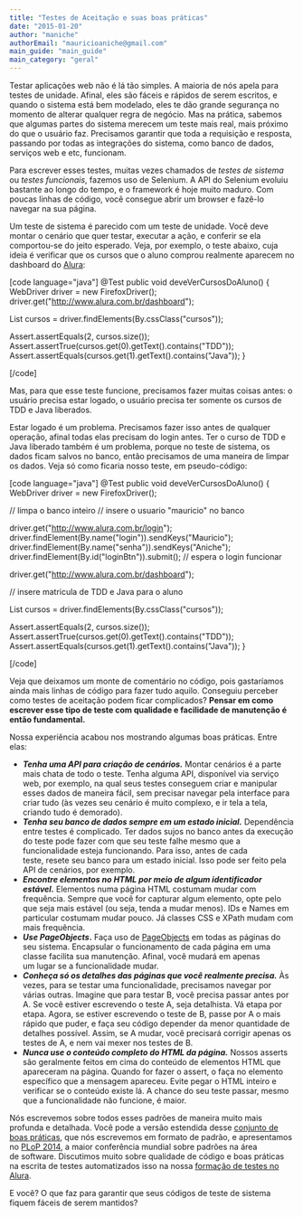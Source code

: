 ```yaml
---
title: "Testes de Aceitação e suas boas práticas"
date: "2015-01-20"
author: "maniche"
authorEmail: "mauricioaniche@gmail.com"
main_guide: "main_guide"
main_category: "geral"
---
```


Testar aplicações web não é lá tão simples. A maioria de nós apela para testes de unidade. Afinal, eles são fáceis e rápidos de serem escritos, e quando o sistema está bem modelado, eles te dão grande segurança no momento de alterar qualquer regra de negócio. Mas na prática, sabemos que algumas partes do sistema merecem um teste mais real, mais próximo do que o usuário faz. Precisamos garantir que toda a requisição e resposta, passando por todas as integrações do sistema, como banco de dados, serviços web e etc, funcionam.

Para escrever esses testes, muitas vezes chamados de _testes de sistema_ ou _testes funcionais_, fazemos uso de Selenium. A API do Selenium evoluiu bastante ao longo do tempo, e o framework é hoje muito maduro. Com poucas linhas de código, você consegue abrir um browser e fazê-lo navegar na sua página.

Um teste de sistema é parecido com um teste de unidade. Você deve montar o cenário que quer testar, executar a ação, e conferir se ela comportou-se do jeito esperado. Veja, por exemplo, o teste abaixo, cuja ideia é verificar que os cursos que o aluno comprou realmente aparecem no dashboard do [Alura](http://www.alura.com.br):

\[code language="java"\] @Test public void deveVerCursosDoAluno() { WebDriver driver = new FirefoxDriver(); driver.get("http://www.alura.com.br/dashboard");

List<WebElement> cursos = driver.findElements(By.cssClass("cursos"));

Assert.assertEquals(2, cursos.size()); Assert.assertTrue(cursos.get(0).getText().contains("TDD")); Assert.assertEquals(cursos.get(1).getText().contains("Java")); }

\[/code\]

Mas, para que esse teste funcione, precisamos fazer muitas coisas antes: o usuário precisa estar logado, o usuário precisa ter somente os cursos de TDD e Java liberados.

Estar logado é um problema. Precisamos fazer isso antes de qualquer operação, afinal todas elas precisam do login antes. Ter o curso de TDD e Java liberado também é um problema, porque no teste de sistema, os dados ficam salvos no banco, então precisamos de uma maneira de limpar os dados. Veja só como ficaria nosso teste, em pseudo-código:

\[code language="java"\] @Test public void deveVerCursosDoAluno() { WebDriver driver = new FirefoxDriver();

// limpa o banco inteiro // insere o usuario "mauricio" no banco

driver.get("http://www.alura.com.br/login"); driver.findElement(By.name("login")).sendKeys("Mauricio"); driver.findElement(By.name("senha")).sendKeys("Aniche"); driver.findElement(By.id("loginBtn")).submit(); // espera o login funcionar

driver.get("http://www.alura.com.br/dashboard");

// insere matricula de TDD e Java para o aluno

List<WebElement> cursos = driver.findElements(By.cssClass("cursos"));

Assert.assertEquals(2, cursos.size()); Assert.assertTrue(cursos.get(0).getText().contains("TDD")); Assert.assertEquals(cursos.get(1).getText().contains("Java")); }

\[/code\]

Veja que deixamos um monte de comentário no código, pois gastaríamos ainda mais linhas de código para fazer tudo aquilo. Conseguiu perceber como testes de aceitação podem ficar complicados? **Pensar em como escrever esse tipo de teste com qualidade e facilidade de manutenção é então fundamental.**

Nossa experiência acabou nos mostrando algumas boas práticas. Entre elas:

- **_Tenha uma API para criação de cenários._** Montar cenários é a parte mais chata de todo o teste. Tenha alguma API, disponível via serviço web, por exemplo, na qual seus testes conseguem criar e manipular esses dados de maneira fácil, sem precisar navegar pela interface para criar tudo (às vezes seu cenário é muito complexo, e ir tela a tela, criando tudo é demorado).
- **_Tenha seu banco de dados sempre em um estado inicial._** Dependência entre testes é complicado. Ter dados sujos no banco antes da execução do teste pode fazer com que seu teste falhe mesmo que a funcionalidade esteja funcionando. Para isso, antes de cada teste, resete seu banco para um estado inicial. Isso pode ser feito pela API de cenários, por exemplo.
- **_Encontre elementos no HTML por meio de algum identificador estável._** Elementos numa página HTML costumam mudar com frequência. Sempre que você for capturar algum elemento, opte pelo que seja mais estável (ou seja, tenda a mudar menos). IDs e Names em particular costumam mudar pouco. Já classes CSS e XPath mudam com mais frequência.
- **_Use PageObjects_.** Faça uso de [PageObjects](https://code.google.com/p/selenium/wiki/PageObjects) em todas as páginas do seu sistema. Encapsular o funcionamento de cada página em uma classe facilita sua manutenção. Afinal, você mudará em apenas um lugar se a funcionalidade mudar.
- _**Conheça só os detalhes das páginas que você realmente precisa.**_ Às vezes, para se testar uma funcionalidade, precisamos navegar por várias outras. Imagine que para testar B, você precisa passar antes por A. Se você estiver escrevendo o teste A, seja detalhista. Vá etapa por etapa. Agora, se estiver escrevendo o teste de B, passe por A o mais rápido que puder, e faça seu código depender da menor quantidade de detalhes possível. Assim, se A mudar, você precisará corrigir apenas os testes de A, e nem vai mexer nos testes de B.
- _**Nunca use o conteúdo completo do HTML da página.**_ Nossos asserts são geralmente feitos em cima do conteúdo de elementos HTML que apareceram na página. Quando for fazer o assert, o faça no elemento específico que a mensagem apareceu. Evite pegar o HTML inteiro e verificar se o conteúdo existe lá. A chance do seu teste passar, mesmo que a funcionalidade não funcione, é maior.

Nós escrevemos sobre todos esses padrões de maneira muito mais profunda e detalhada. Você pode a versão estendida desse [conjunto de boas práticas](https://docs.google.com/document/d/1agC_bLN2wEEIj3uLqzEIcwQibhX7dA49gxKS0Bj6E7Y/edit), que nós escrevemos em formato de padrão, e apresentamos no [PLoP 2014](http://www.hillside.net/plop/2014/), a maior conferência mundial sobre padrões na área de software. Discutimos muito sobre qualidade de código e boas práticas na escrita de testes automatizados isso na nossa [formação de testes no Alura](http://www.alura.com.br/cursos-online-testes).

E você? O que faz para garantir que seus códigos de teste de sistema fiquem fáceis de serem mantidos?
